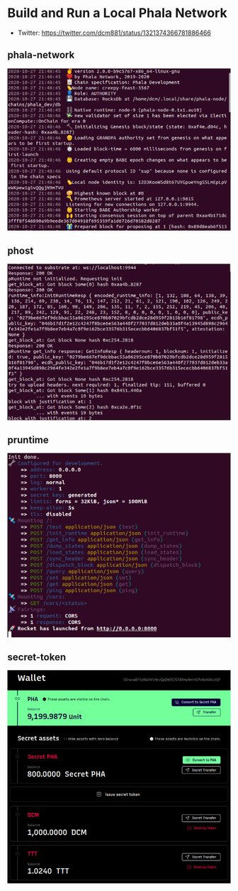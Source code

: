 # Build and Run a Local Phala Network

- Twitter: https://twitter.com/dcm881/status/1321374366781886466

## phala-network
<p align="center">
  <img src="img/phala-node.png">
</p>

## phost
<p align="center">
  <img src="img/phala-phost.png">
</p>

## pruntime
<p align="center">
  <img src="img/phala-pruntime.png">
</p>

## secret-token
<p align="center">
  <img src="img/secret-token.png">
</p>